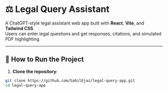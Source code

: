 # ⚖️ Legal Query Assistant

A ChatGPT-style legal assistant web app built with **React**, **Vite**, and **Tailwind CSS**.  
Users can enter legal questions and get responses, citations, and simulated PDF highlighting.

---

## 🚀 How to Run the Project

1. **Clone the repository**:
```bash
git clone https://github.com/SahilEjaz/legal-query-app.git
cd legal-query-app
